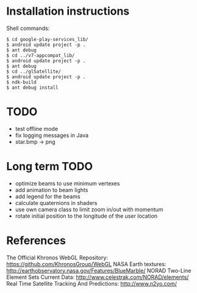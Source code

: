 # Installation instructions

Shell commands:

    $ cd google-play-services_lib/
    $ android update project -p .
    $ ant debug
    $ cd ../v7-appcompat_lib/
    $ android update project -p .
    $ ant debug
    $ cd ../glSatellite/
    $ android update project -p .
    $ ndk-build
    $ ant debug install

# TODO

 - test offline mode
 - fix logging messages in Java
 - star.bmp -> png

# Long term TODO

 - optimize beams to use minimum vertexes
 - add animation to beam lights
 - add legend for the beams
 - calculate quaternions in shaders
 - use own camera class to limit zoom in/out with momentum
 - rotate initial position to the longitude of the user location

# References

The Official Khronos WebGL Repository: https://github.com/KhronosGroup/WebGL
NASA Earth textures: http://earthobservatory.nasa.gov/Features/BlueMarble/
NORAD Two-Line Element Sets Current Data: http://www.celestrak.com/NORAD/elements/
Real Time Satellite Tracking And Predictions: http://www.n2yo.com/
